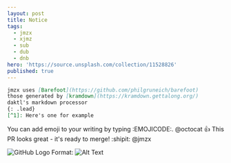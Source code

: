 ```yaml
---
layout: post
title: Notice
tags:
  - jmzx
  - xjmz
  - sub
  - dub
  - dnb
hero: 'https://source.unsplash.com/collection/11528826'
published: true
---
```

```markdown
jmzx uses [Barefoot](https://github.com/philgruneich/barefoot)
those generated by [kramdown](https://kramdown.gettalong.org/)
daktl's markdown processor
{: .lead}
[^1]: Here's one for example
```
You can add emoji to your writing by typing :EMOJICODE:.
@octocat :+1: This PR looks great - it's ready to merge! :shipit:
@jmzx

![GitHub Logo](/images/logo.png)
Format: ![Alt Text](url)
